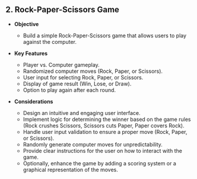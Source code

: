 ## 2. Rock-Paper-Scissors Game

 - **Objective**
   - Build a simple Rock-Paper-Scissors game that allows users to play against the computer.

- **Key Features**
   - Player vs. Computer gameplay.
   - Randomized computer moves (Rock, Paper, or Scissors).
   - User input for selecting Rock, Paper, or Scissors.
   - Display of game result (Win, Lose, or Draw).
   - Option to play again after each round.

- **Considerations**
   - Design an intuitive and engaging user interface.
   - Implement logic for determining the winner based on the game rules (Rock crushes Scissors, Scissors cuts Paper, Paper covers Rock).
   - Handle user input validation to ensure a proper move (Rock, Paper, or Scissors).
   - Randomly generate computer moves for unpredictability.
   - Provide clear instructions for the user on how to interact with the game.
   - Optionally, enhance the game by adding a scoring system or a graphical representation of the moves.

